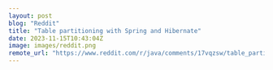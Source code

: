 ```yaml
---
layout: post
blog: "Reddit"
title: "Table partitioning with Spring and Hibernate"
date: 2023-11-15T10:43:04Z
image: images/reddit.png
remote_url: "https://www.reddit.com/r/java/comments/17vqzsw/table_partitioning_with_spring_and_hibernate/"
---
```

